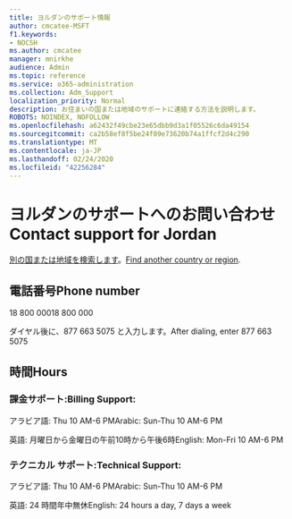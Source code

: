```yaml
---
title: ヨルダンのサポート情報
author: cmcatee-MSFT
f1.keywords:
- NOCSH
ms.author: cmcatee
manager: mnirkhe
audience: Admin
ms.topic: reference
ms.service: o365-administration
ms.collection: Adm_Support
localization_priority: Normal
description: お住まいの国または地域のサポートに連絡する方法を説明します。
ROBOTS: NOINDEX, NOFOLLOW
ms.openlocfilehash: a62432f49cbe23e65dbb9d3a1f05526c6da49154
ms.sourcegitcommit: ca2b58ef8f5be24f09e73620b74a1ffcf2d4c290
ms.translationtype: MT
ms.contentlocale: ja-JP
ms.lasthandoff: 02/24/2020
ms.locfileid: "42256284"
---
```

# <a name="contact-support-for-jordan"></a><span data-ttu-id="88538-103">ヨルダンのサポートへのお問い合わせ</span><span class="sxs-lookup"><span data-stu-id="88538-103">Contact support for Jordan</span></span>

<span data-ttu-id="88538-104">[別の国または地域を検索します](../contact-support-for-business-products.md)。</span><span class="sxs-lookup"><span data-stu-id="88538-104">[Find another country or region](../contact-support-for-business-products.md).</span></span>

## <a name="phone-number"></a><span data-ttu-id="88538-105">電話番号</span><span class="sxs-lookup"><span data-stu-id="88538-105">Phone number</span></span>
<span data-ttu-id="88538-106">18 800 000</span><span class="sxs-lookup"><span data-stu-id="88538-106">18 800 000</span></span>

<span data-ttu-id="88538-107">ダイヤル後に、877 663 5075 と入力します。</span><span class="sxs-lookup"><span data-stu-id="88538-107">After dialing, enter 877 663 5075</span></span>

## <a name="hours"></a><span data-ttu-id="88538-108">時間</span><span class="sxs-lookup"><span data-stu-id="88538-108">Hours</span></span>
### <a name="billing-support"></a><span data-ttu-id="88538-109">課金サポート:</span><span class="sxs-lookup"><span data-stu-id="88538-109">Billing Support:</span></span>

<span data-ttu-id="88538-110">アラビア語: Thu 10 AM-6 PM</span><span class="sxs-lookup"><span data-stu-id="88538-110">Arabic: Sun-Thu 10 AM-6 PM</span></span>

<span data-ttu-id="88538-111">英語: 月曜日から金曜日の午前10時から午後6時</span><span class="sxs-lookup"><span data-stu-id="88538-111">English: Mon-Fri 10 AM-6 PM</span></span>

### <a name="technical-support"></a><span data-ttu-id="88538-112">テクニカル サポート:</span><span class="sxs-lookup"><span data-stu-id="88538-112">Technical Support:</span></span>

<span data-ttu-id="88538-113">アラビア語: Thu 10 AM-6 PM</span><span class="sxs-lookup"><span data-stu-id="88538-113">Arabic: Sun-Thu 10 AM-6 PM</span></span>

<span data-ttu-id="88538-114">英語: 24 時間年中無休</span><span class="sxs-lookup"><span data-stu-id="88538-114">English: 24 hours a day, 7 days a week</span></span>